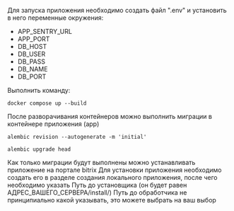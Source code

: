 Для запуска приложения необходимо создать файл ".env" и установить в него переменные окружения:

- APP_SENTRY_URL
- APP_PORT
- DB_HOST
- DB_USER
- DB_PASS
- DB_NAME
- DB_PORT

Выполнить команду:
    
    docker compose up --build
    
После разворачивания контейнеров можно выполнить миграции в контейнере приложения (app)

    alembic revision --autogenerate -m 'initial'

    alembic upgrade head

Как только миграции будут выполнены можно устанавливать приложение на портале bitrix
Для установки приложения необходимо создать его в разделе создания локального приложения, после чего необходимо указать
Путь до установщика (он будет равен АДРЕС_ВАШЕГО_СЕРВЕРА/install/)
Путь до обработчика не принципиально какой указывать, это можете выбрать на ваш выбор